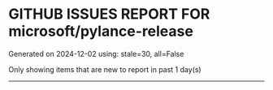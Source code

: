
# GITHUB ISSUES REPORT FOR microsoft/pylance-release


Generated on 2024-12-02 using: stale=30, all=False


Only showing items that are new to report in past 1 day(s)


---




















